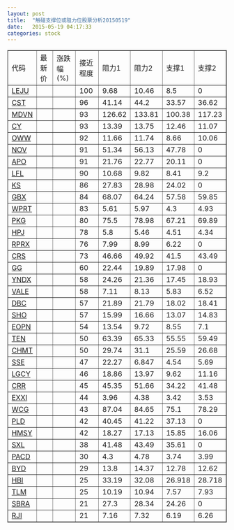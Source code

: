 ```yaml
---
layout: post
title:  "触碰支撑位或阻力位股票分析20150519"
date:   2015-05-19 04:17:33
categories: stock
---
```

<script type="text/javascript">
var stockList = []
stockList.push('gb_leju');
stockList.push('gb_cst');
stockList.push('gb_mdvn');
stockList.push('gb_cy');
stockList.push('gb_oww');
stockList.push('gb_nov');
stockList.push('gb_apo');
stockList.push('gb_lfl');
stockList.push('gb_ks');
stockList.push('gb_gbx');
stockList.push('gb_wprt');
stockList.push('gb_pkg');
stockList.push('gb_hpj');
stockList.push('gb_rprx');
stockList.push('gb_crs');
stockList.push('gb_gg');
stockList.push('gb_yndx');
stockList.push('gb_vale');
stockList.push('gb_dbc');
stockList.push('gb_sho');
stockList.push('gb_eopn');
stockList.push('gb_ten');
stockList.push('gb_chmt');
stockList.push('gb_sse');
stockList.push('gb_lgcy');
stockList.push('gb_crr');
stockList.push('gb_exxi');
stockList.push('gb_wcg');
stockList.push('gb_pld');
stockList.push('gb_hmsy');
stockList.push('gb_sxl');
stockList.push('gb_pacd');
stockList.push('gb_byd');
stockList.push('gb_hbi');
stockList.push('gb_tlm');
stockList.push('gb_sbra');
stockList.push('gb_rji');
</script>
<table border="1">
 <tr>
 <td>代码</td>
 <td>最新价</td>
 <td>涨跌幅(%)</td>
 <td>接近程度</td>
 <td>阻力1</td>
 <td>阻力2</td>
 <td>支撑1</td>
 <td>支撑2</td>
</tr>
  <tr id="leju" class="red">
  <td><a href="http://stock.finance.sina.com.cn/usstock/quotes/LEJU.html" target="_blank">LEJU</a></td><td></td><td></td><td>100</td><td>9.68</td><td>10.46</td><td>8.5</td><td>0</td></tr>
  <tr id="cst" class="red">
  <td><a href="http://stock.finance.sina.com.cn/usstock/quotes/CST.html" target="_blank">CST</a></td><td></td><td></td><td>96</td><td>41.14</td><td>44.2</td><td>33.57</td><td>36.62</td></tr>
  <tr id="mdvn" class="red">
  <td><a href="http://stock.finance.sina.com.cn/usstock/quotes/MDVN.html" target="_blank">MDVN</a></td><td></td><td></td><td>93</td><td>126.62</td><td>133.81</td><td>100.38</td><td>117.23</td></tr>
  <tr id="cy" class="red">
  <td><a href="http://stock.finance.sina.com.cn/usstock/quotes/CY.html" target="_blank">CY</a></td><td></td><td></td><td>93</td><td>13.39</td><td>13.75</td><td>12.46</td><td>11.07</td></tr>
  <tr id="oww" class="red">
  <td><a href="http://stock.finance.sina.com.cn/usstock/quotes/OWW.html" target="_blank">OWW</a></td><td></td><td></td><td>92</td><td>11.66</td><td>11.74</td><td>8.66</td><td>10.06</td></tr>
  <tr id="nov" class="red">
  <td><a href="http://stock.finance.sina.com.cn/usstock/quotes/NOV.html" target="_blank">NOV</a></td><td></td><td></td><td>91</td><td>51.34</td><td>56.13</td><td>47.78</td><td>0</td></tr>
  <tr id="apo" class="red">
  <td><a href="http://stock.finance.sina.com.cn/usstock/quotes/APO.html" target="_blank">APO</a></td><td></td><td></td><td>91</td><td>21.76</td><td>22.77</td><td>20.11</td><td>0</td></tr>
  <tr id="lfl" class="red">
  <td><a href="http://stock.finance.sina.com.cn/usstock/quotes/LFL.html" target="_blank">LFL</a></td><td></td><td></td><td>90</td><td>10.68</td><td>9.82</td><td>8.41</td><td>9.2</td></tr>
  <tr id="ks" class="red">
  <td><a href="http://stock.finance.sina.com.cn/usstock/quotes/KS.html" target="_blank">KS</a></td><td></td><td></td><td>86</td><td>27.83</td><td>28.98</td><td>24.02</td><td>0</td></tr>
  <tr id="gbx" class="green">
  <td><a href="http://stock.finance.sina.com.cn/usstock/quotes/GBX.html" target="_blank">GBX</a></td><td></td><td></td><td>84</td><td>68.07</td><td>64.24</td><td>57.58</td><td>59.85</td></tr>
  <tr id="wprt" class="red">
  <td><a href="http://stock.finance.sina.com.cn/usstock/quotes/WPRT.html" target="_blank">WPRT</a></td><td></td><td></td><td>83</td><td>5.61</td><td>5.97</td><td>4.3</td><td>4.93</td></tr>
  <tr id="pkg" class="green">
  <td><a href="http://stock.finance.sina.com.cn/usstock/quotes/PKG.html" target="_blank">PKG</a></td><td></td><td></td><td>80</td><td>75.5</td><td>78.98</td><td>67.21</td><td>69.89</td></tr>
  <tr id="hpj" class="green">
  <td><a href="http://stock.finance.sina.com.cn/usstock/quotes/HPJ.html" target="_blank">HPJ</a></td><td></td><td></td><td>78</td><td>5.8</td><td>5.46</td><td>4.51</td><td>4.34</td></tr>
  <tr id="rprx" class="red">
  <td><a href="http://stock.finance.sina.com.cn/usstock/quotes/RPRX.html" target="_blank">RPRX</a></td><td></td><td></td><td>76</td><td>7.99</td><td>8.99</td><td>6.22</td><td>0</td></tr>
  <tr id="crs" class="green">
  <td><a href="http://stock.finance.sina.com.cn/usstock/quotes/CRS.html" target="_blank">CRS</a></td><td></td><td></td><td>73</td><td>46.66</td><td>49.92</td><td>41.5</td><td>43.49</td></tr>
  <tr id="gg" class="red">
  <td><a href="http://stock.finance.sina.com.cn/usstock/quotes/GG.html" target="_blank">GG</a></td><td></td><td></td><td>60</td><td>22.44</td><td>19.89</td><td>17.98</td><td>0</td></tr>
  <tr id="yndx" class="green">
  <td><a href="http://stock.finance.sina.com.cn/usstock/quotes/YNDX.html" target="_blank">YNDX</a></td><td></td><td></td><td>58</td><td>24.26</td><td>21.36</td><td>17.45</td><td>18.93</td></tr>
  <tr id="vale" class="red">
  <td><a href="http://stock.finance.sina.com.cn/usstock/quotes/VALE.html" target="_blank">VALE</a></td><td></td><td></td><td>58</td><td>7.11</td><td>8.13</td><td>5.83</td><td>6.52</td></tr>
  <tr id="dbc" class="green">
  <td><a href="http://stock.finance.sina.com.cn/usstock/quotes/DBC.html" target="_blank">DBC</a></td><td></td><td></td><td>57</td><td>21.89</td><td>21.79</td><td>18.02</td><td>18.41</td></tr>
  <tr id="sho" class="red">
  <td><a href="http://stock.finance.sina.com.cn/usstock/quotes/SHO.html" target="_blank">SHO</a></td><td></td><td></td><td>57</td><td>15.99</td><td>16.66</td><td>13.07</td><td>14.83</td></tr>
  <tr id="eopn" class="green">
  <td><a href="http://stock.finance.sina.com.cn/usstock/quotes/EOPN.html" target="_blank">EOPN</a></td><td></td><td></td><td>54</td><td>13.54</td><td>9.72</td><td>8.55</td><td>7.1</td></tr>
  <tr id="ten" class="green">
  <td><a href="http://stock.finance.sina.com.cn/usstock/quotes/TEN.html" target="_blank">TEN</a></td><td></td><td></td><td>50</td><td>63.39</td><td>65.33</td><td>55.55</td><td>59.49</td></tr>
  <tr id="chmt" class="green">
  <td><a href="http://stock.finance.sina.com.cn/usstock/quotes/CHMT.html" target="_blank">CHMT</a></td><td></td><td></td><td>50</td><td>29.74</td><td>31.1</td><td>25.59</td><td>26.68</td></tr>
  <tr id="sse" class="green">
  <td><a href="http://stock.finance.sina.com.cn/usstock/quotes/SSE.html" target="_blank">SSE</a></td><td></td><td></td><td>47</td><td>22.27</td><td>6.847</td><td>4.54</td><td>5.69</td></tr>
  <tr id="lgcy" class="green">
  <td><a href="http://stock.finance.sina.com.cn/usstock/quotes/LGCY.html" target="_blank">LGCY</a></td><td></td><td></td><td>46</td><td>18.86</td><td>13.97</td><td>9.62</td><td>11.16</td></tr>
  <tr id="crr" class="green">
  <td><a href="http://stock.finance.sina.com.cn/usstock/quotes/CRR.html" target="_blank">CRR</a></td><td></td><td></td><td>45</td><td>45.35</td><td>51.66</td><td>34.22</td><td>41.48</td></tr>
  <tr id="exxi" class="green">
  <td><a href="http://stock.finance.sina.com.cn/usstock/quotes/EXXI.html" target="_blank">EXXI</a></td><td></td><td></td><td>44</td><td>3.96</td><td>4.38</td><td>3.42</td><td>3.53</td></tr>
  <tr id="wcg" class="red">
  <td><a href="http://stock.finance.sina.com.cn/usstock/quotes/WCG.html" target="_blank">WCG</a></td><td></td><td></td><td>43</td><td>87.04</td><td>84.65</td><td>75.1</td><td>78.29</td></tr>
  <tr id="pld" class="green">
  <td><a href="http://stock.finance.sina.com.cn/usstock/quotes/PLD.html" target="_blank">PLD</a></td><td></td><td></td><td>42</td><td>40.45</td><td>41.22</td><td>37.13</td><td>0</td></tr>
  <tr id="hmsy" class="red">
  <td><a href="http://stock.finance.sina.com.cn/usstock/quotes/HMSY.html" target="_blank">HMSY</a></td><td></td><td></td><td>42</td><td>18.27</td><td>17.13</td><td>15.85</td><td>16.06</td></tr>
  <tr id="sxl" class="red">
  <td><a href="http://stock.finance.sina.com.cn/usstock/quotes/SXL.html" target="_blank">SXL</a></td><td></td><td></td><td>38</td><td>41.48</td><td>43.49</td><td>35.61</td><td>0</td></tr>
  <tr id="pacd" class="red">
  <td><a href="http://stock.finance.sina.com.cn/usstock/quotes/PACD.html" target="_blank">PACD</a></td><td></td><td></td><td>30</td><td>4.3</td><td>4.78</td><td>3.74</td><td>3.99</td></tr>
  <tr id="byd" class="green">
  <td><a href="http://stock.finance.sina.com.cn/usstock/quotes/BYD.html" target="_blank">BYD</a></td><td></td><td></td><td>29</td><td>13.8</td><td>14.37</td><td>12.78</td><td>12.62</td></tr>
  <tr id="hbi" class="red">
  <td><a href="http://stock.finance.sina.com.cn/usstock/quotes/HBI.html" target="_blank">HBI</a></td><td></td><td></td><td>25</td><td>33.19</td><td>32.08</td><td>26.918</td><td>28.718</td></tr>
  <tr id="tlm" class="green">
  <td><a href="http://stock.finance.sina.com.cn/usstock/quotes/TLM.html" target="_blank">TLM</a></td><td></td><td></td><td>25</td><td>10.19</td><td>10.94</td><td>7.57</td><td>7.93</td></tr>
  <tr id="sbra" class="green">
  <td><a href="http://stock.finance.sina.com.cn/usstock/quotes/SBRA.html" target="_blank">SBRA</a></td><td></td><td></td><td>21</td><td>27.3</td><td>28.34</td><td>24.26</td><td>0</td></tr>
  <tr id="rji" class="green">
  <td><a href="http://stock.finance.sina.com.cn/usstock/quotes/RJI.html" target="_blank">RJI</a></td><td></td><td></td><td>21</td><td>7.16</td><td>7.32</td><td>6.19</td><td>6.26</td></tr>
</table>
